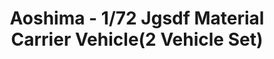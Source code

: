 ---
layout: product
title: "Aoshima - 1/72 Jgsdf Material Carrier Vehicle(2 Vehicle Set)"
price: "TBA" 
desc: "N/A"
img_path: "/assets/img/AO07976.webp"
brand: "N/A"
available: false
special_offer: false
new: false
soon: false
cat: "010000"
subcat: "013700"
subsubcat: "0N/A"
sifra: "AO07976"
popular: false
---